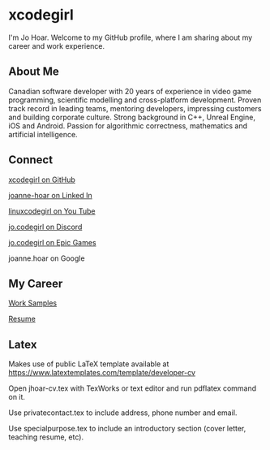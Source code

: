 # xcodegirl

I'm Jo Hoar. Welcome to my GitHub profile, where I am sharing about my career and work experience.

## About Me

Canadian software developer with 20 years of experience in video game programming, scientific modelling and cross-platform development. Proven track record in leading teams, mentoring developers, impressing customers and building corporate culture. Strong background in C++, Unreal Engine, iOS and Android. Passion for algorithmic correctness, mathematics and artificial intelligence.

## Connect
[xcodegirl on GitHub](https://github.com/xcodegirl)

[joanne-hoar on Linked In](https://www.linkedin.com/in/joanne-hoar/)

[linuxcodegirl on You Tube](https://www.youtube.com/@linuxcodegirl/playlists)

[jo.codegirl on Discord](https://discordapp.com/users/jo.codegirl)

[jo.codegirl on Epic Games](https://store.epicgames.com/u/2c842f1b84774f7f96984af5f9323c65)

joanne.hoar on Google

## My Career
[Work Samples](xcodegirl-work-samples.md)

[Resume](xcodegirl-resume.md)

## Latex
Makes use of public LaTeX template available at https://www.latextemplates.com/template/developer-cv

Open jhoar-cv.tex with TexWorks or text editor and run pdflatex command on it.

Use privatecontact.tex to include address, phone number and email.

Use specialpurpose.tex to include an introductory section (cover letter, teaching resume, etc).

